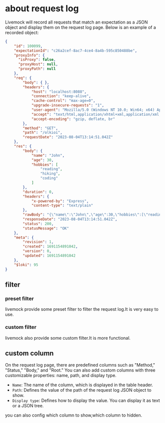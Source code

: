 # about request log

Livemock will record all requests that match an expectation as a JSON object and display them on the request log page. Below is an example of a recorded object:

```JSON
{
    "id": 100099,
    "expectationId": "c26a2cef-8ac7-4ce4-8a4b-595c850488be",
    "proxyInfo": {
      "isProxy": false,
      "proxyHost": null,
      "proxyPath": null
    },
    "req": {
        "body": { },
        "headers": {
            "host": "localhost:8088",
            "connection": "keep-alive",
            "cache-control": "max-age=0",
            "upgrade-insecure-requests": "1",
            "user-agent": "Mozilla/5.0 (Windows NT 10.0; Win64; x64) AppleWebKit/537.36 (KHTML, like Gecko) Chrome/115.0.0.0 Safari/537.36",
            "accept": "text/html,application/xhtml+xml,application/xml;q=0.9,image/avif,image/webp,image/apng,/;q=0.8,application/signed-exchange;v=b3;q=0.7",
            "accept-encoding": "gzip, deflate, br"
        },
        "method": "GET",
        "path": "/olkioi",
        "requestDate": "2023-08-04T13:14:51.042Z"
    },
    "res": {
        "body": {
            "name": "John",
            "age": 30,
            "hobbies": [
                "reading",
                "hiking",
                "coding"
            ]
        },
        "duration": 0,
        "headers": {
            "x-powered-by": "Express",
            "content-type": "text/plain"
        },
        "rawBody": "{\"name\":\"John\",\"age\":30,\"hobbies\":[\"reading\",\"hiking\",\"coding\"]}",
        "responseDate": "2023-08-04T13:14:51.042Z",
        "status": 200,
        "statusMessage": "OK"
    },
    "meta": {
        "revision": 1,
        "created": 1691154891042,
        "version": 0,
        "updated": 1691154891042
    },
    "$loki": 95
}
```

## filter

### preset filter

livemock provide some preset filter to filter the request log.It is very easy to use.

### custom filter

livemock also provide some custom filter.It is more functional.

## custom column

On the request log page, there are predefined columns such as "Method," "Status," "Body," and "Root." You can also add custom columns with three customizable properties: name, path, and display type.

- `Name`: The name of the column, which is displayed in the table header.
- `Path`: Defines the value of the path of the request log JSON object to show.
- `Display type`: Defines how to display the value. You can display it as text or a JSON tree.

you can also config which column to show,which column to hidden.
